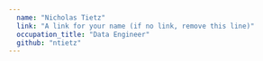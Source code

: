 ```yaml
---
  name: "Nicholas Tietz"
  link: "A link for your name (if no link, remove this line)"
  occupation_title: "Data Engineer"
  github: "ntietz"
---
```

